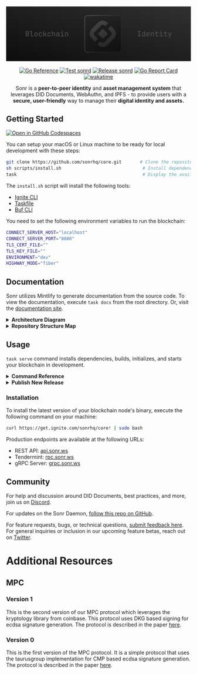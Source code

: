 
<div style="text-align: center;">

[![Sonr Logo Banner](.github/images/banner.png)](https://sonr.io)

[![Go Reference](https://pkg.go.dev/badge/github.com/sonrhq/core.svg)](https://pkg.go.dev/github.com/sonrhq/core)
[![Test sonrd](https://github.com/sonrhq/core/actions/workflows/tests.yml/badge.svg)](https://github.com/sonrhq/core/actions/workflows/tests.yml)
[![Release sonrd](https://github.com/sonrhq/core/actions/workflows/release.yml/badge.svg)](https://github.com/sonrhq/core/actions/workflows/release.yml)
[![Go Report Card](https://goreportcard.com/badge/github.com/sonrhq/core)](https://goreportcard.com/report/github.com/sonrhq/core)
[![wakatime](https://wakatime.com/badge/user/058be804-abc2-4536-854a-d9df25419807/project/5f8dabaf-b601-44c3-92b3-8b1a69e55936.svg)](https://wakatime.com/badge/user/058be804-abc2-4536-854a-d9df25419807/project/5f8dabaf-b601-44c3-92b3-8b1a69e55936)
</div>

<p align="center"> Sonr is a <strong>peer-to-peer identity</strong> and <strong>asset management system</strong> that leverages <italic>DID Documents, WebAuthn, and IPFS</italic> - to provide users with a <strong>secure, user-friendly</strong> way to manage their <strong>digital identity and assets.</strong>
    <br>
</p>

## Getting Started

[![Open in GitHub Codespaces](https://github.com/codespaces/badge.svg)](https://codespaces.new/sonrhq/core)

You can setup your macOS or Linux machine to be ready for local development with these steps:

```sh
git clone https://github.com/sonrhq/core.git       # Clone the repository
sh scripts/install.sh                               # Install dependencies
task                                                # Display the available commands
```

The `install.sh` script will install the following tools:

- [Ignite CLI](https://github.com/ignite/cli)
- [Taskfile](https://taskfile.dev)
- [Buf CLI](https://docs.buf.build/introduction)

You need to set the following environment variables to run the blockchain:

```sh
CONNECT_SERVER_HOST="localhost"
CONNECT_SERVER_PORT="8080"
TLS_CERT_FILE=""
TLS_KEY_FILE=""
ENVIRONMENT="dev"
HIGHWAY_MODE="fiber"
```


## Documentation

Sonr utilizes Mintlify to generate documentation from the source code. To view the documentation, execute `task docs` from the root directory. Or, visit the [documentation site](https://snr.la/docs).

<details>
<summary><strong>Architecture Diagram</strong></summary>

![Architecture](./docs/static/images/diagrams/architecture-light.svg)

</details>

<details>
<summary><strong>Repository Structure Map</strong></summary>

![Repository structure](./docs/static/images/diagrams/repo-structure.svg)

</details>

## Usage

`task serve` command installs dependencies, builds, initializes, and starts your blockchain in development.

<details>
<summary><strong>Command Reference</strong></summary>

```sh
* docs                  Serve the docs locally
* chain:build:          Build the blockchain                  (aliases: build)
* chain:generate:       Generate the protobuf files           (aliases: gen)
* chain:serve:          Serve the blockchain locally          (aliases: serve)
* web                   Run the web app in dev mode           (aliases: web)
```
</details>
<details>
<summary><strong>Publish New Release</strong></summary>

To release a new version of your blockchain, create and push a new tag with `v` prefix. A new draft release with the configured targets will be created.

```sh
git tag v0.1
git push origin v0.1
```

After a draft release is created, make your final changes from the release page and publish it.

</details>

### Installation
To install the latest version of your blockchain node's binary, execute the following command on your machine:

```sh
curl https://get.ignite.com/sonrhq/core! | sudo bash
```
Production endpoints are available at the following URLs:

- REST API:    [api.sonr.ws](https://api.sonr.ws)
- Tendermint:  [rpc.sonr.ws](https://rpc.sonr.ws)
- gRPC Server: [grpc.sonr.ws](https://grpc.sonr.ws)

## Community

For help and discussion around DID Documents, best practices, and more, join us on [Discord](https://snr.la/dev-chat).

For updates on the Sonr Daemon, [follow this repo on GitHub](https://github.com/sonrhq/core).

For feature requests, bugs, or technical questions, [submit feedback here](https://roadmap.sonr.io). For general inquiries or inclusion in our upcoming feature betas, reach out on [Twitter](https://snr.la/tw).

# Additional Resources

## MPC

### Version 1

This is the second version of our MPC protocol which leverages the kryptology library from coinbase. This protocol uses DKG based signing for ecdsa signature generation. The protocol is described in the paper [here](https://eprint.iacr.org/2018/987.pdf).

### Version 0

This is the first version of the MPC protocol. It is a simple protocol that uses the taurusgroup implementation for CMP based ecdsa signature generation. The protocol is described in the paper [here](https://eprint.iacr.org/2017/552.pdf).
